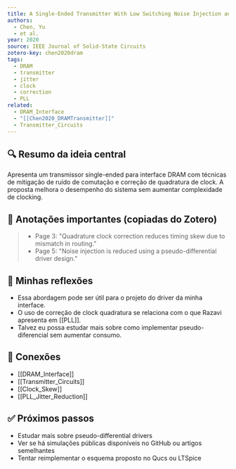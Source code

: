 ```yaml
---
title: A Single-Ended Transmitter With Low Switching Noise Injection and Quadrature Clock Correction Schemes for DRAM Interface
authors:
  - Chen, Yu
  - et al.
year: 2020
source: IEEE Journal of Solid-State Circuits
zotero-key: chen2020dram
tags:
  - DRAM
  - transmitter
  - jitter
  - clock
  - correction
  - PLL
related:
  - DRAM_Interface
  - "[[Chen2020_DRAMTransmitter]]"
  - Transmitter_Circuits
---
```

## 🔍 Resumo da ideia central

Apresenta um transmissor single-ended para interface DRAM com técnicas de mitigação de ruído de comutação e correção de quadratura de clock. A proposta melhora o desempenho do sistema sem aumentar complexidade de clocking.

## 📌 Anotações importantes (copiadas do Zotero)

> - Page 3: "Quadrature clock correction reduces timing skew due to mismatch in routing."
> - Page 5: "Noise injection is reduced using a pseudo-differential driver design."

## 🧠 Minhas reflexões

- Essa abordagem pode ser útil para o projeto do driver da minha interface.
- O uso de correção de clock quadratura se relaciona com o que Razavi apresenta em [[PLL]].
- Talvez eu possa estudar mais sobre como implementar pseudo-diferencial sem aumentar consumo.

## 🔗 Conexões

- [[DRAM_Interface]]
- [[Transmitter_Circuits]]
- [[Clock_Skew]]
- [[PLL_Jitter_Reduction]]

## ✅ Próximos passos

- Estudar mais sobre pseudo-differential drivers
- Ver se há simulações públicas disponíveis no GitHub ou artigos semelhantes
- Tentar reimplementar o esquema proposto no Qucs ou LTSpice
